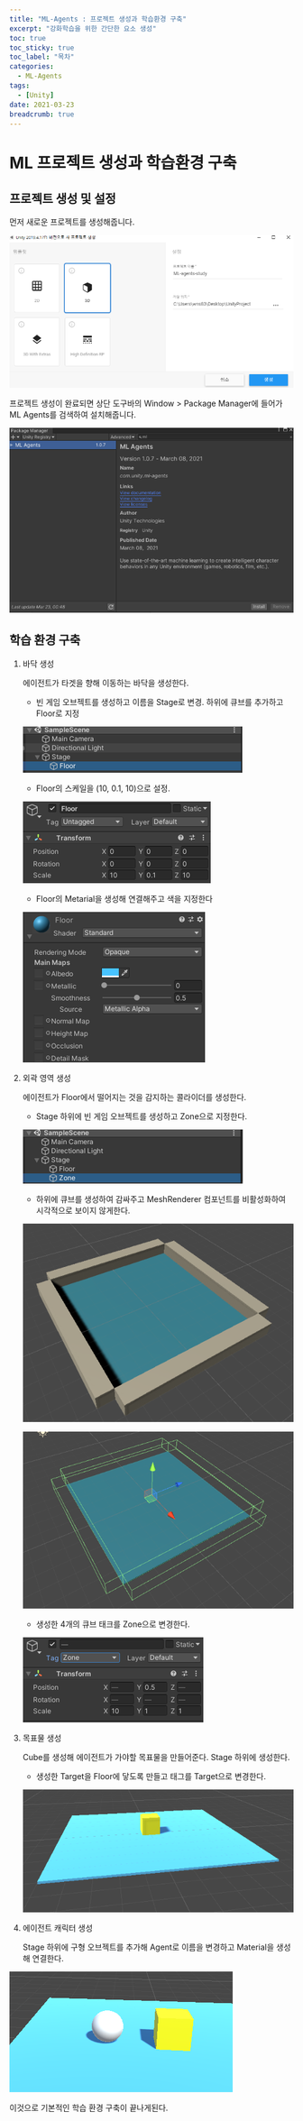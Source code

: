 ```yaml
---
title: "ML-Agents : 프로젝트 생성과 학습환경 구축"
excerpt: "강화학습을 위한 간단한 요소 생성"
toc: true
toc_sticky: true
toc_label: "목차"
categories:
  - ML-Agents
tags:
  - [Unity]
date: 2021-03-23
breadcrumb: true
---
```


# ML 프로젝트 생성과 학습환경 구축

## 프로젝트 생성 및 설정

 먼저 새로운 프로젝트를 생성해줍니다.

![Untitled.png](/assets/images/posts/2021-03-23/ml3/Untitled.png)

프로젝트 생성이 완료되면 상단 도구바의 Window > Package Manager에 들어가 ML Agents를 검색하여 설치해줍니다.

![Untitled%201.png](/assets/images/posts/2021-03-23/ml3/Untitled%201.png)

## 학습 환경 구축

1. 바닥 생성

     에이전트가 타겟을 향해 이동하는 바닥을 생성한다.

    - 빈 게임 오브젝트를 생성하고 이름을 Stage로 변경. 하위에 큐브를 추가하고 Floor로 지정

    ![Untitled%202.png](/assets/images/posts/2021-03-23/ml3/Untitled%202.png)

    - Floor의 스케일을 (10, 0.1, 10)으로 설정.

    ![Untitled%203.png](/assets/images/posts/2021-03-23/ml3/Untitled%203.png)

    - Floor의 Metarial을 생성해 연결해주고 색을 지정한다

    ![Untitled%204.png](/assets/images/posts/2021-03-23/ml3/Untitled%204.png)

2. 외곽 영역 생성

    에이전트가 Floor에서 떨어지는 것을 감지하는 콜라이더를 생성한다.

    - Stage 하위에 빈 게임 오브젝트를 생성하고 Zone으로 지정한다.

    ![Untitled%205.png](/assets/images/posts/2021-03-23/ml3/Untitled%205.png)

    - 하위에 큐브를 생성하여 감싸주고 MeshRenderer 컴포넌트를 비활성화하여 시각적으로 보이지 않게한다.

    ![Untitled%206.png](/assets/images/posts/2021-03-23/ml3/Untitled%206.png)

    ![Untitled%207.png](/assets/images/posts/2021-03-23/ml3/Untitled%207.png)

    - 생성한 4개의 큐브 태크를 Zone으로 변경한다.

    ![Untitled%208.png](/assets/images/posts/2021-03-23/ml3/Untitled%208.png)

3. 목표물 생성

    Cube를 생성해 에이전트가 가야할 목표물을 만들어준다. Stage 하위에 생성한다.

    - 생성한 Target을 Floor에 닿도록 만들고 태그를 Target으로 변경한다.

    ![Untitled%209.png](/assets/images/posts/2021-03-23/ml3/Untitled%209.png)

4. 에이전트 캐릭터 생성

    Stage 하위에 구형 오브젝트를 추가해 Agent로 이름을 변경하고 Material을 생성해 연결한다.

![Untitled%2010.png](/assets/images/posts/2021-03-23/ml3/Untitled%2010.png)

이것으로 기본적인 학습 환경 구축이 끝나게된다.